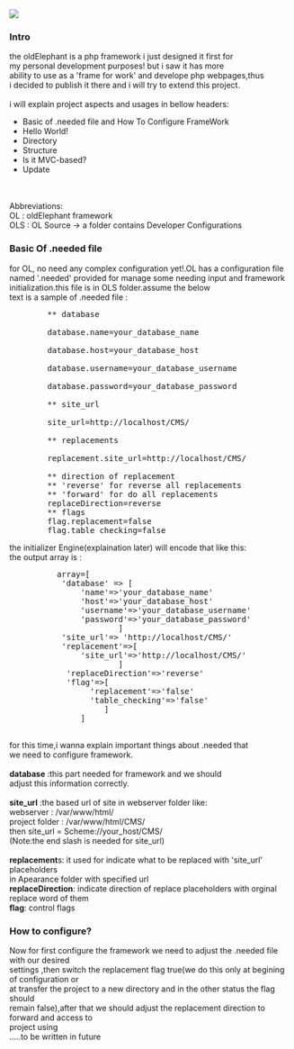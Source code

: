 <img src="http://oi63.tinypic.com/aw709.jpg">
<h3>
Intro
</h3>
the oldElephant is a php framework i just designed it first for <br>
my personal development purposes! but i saw it has more<br>
ability to use as a 'frame for work' and develope php webpages,thus<br>
i decided to publish it there and i will try to extend this project.<br>
<br>
i will explain project aspects and usages in bellow headers:<br>
<ul>
  <li>Basic of .needed file and How To Configure FrameWork</li>
  <li>Hello World!</li>
  <li>Directory</li>
  <li>Structure</li>
  <li>Is it MVC-based?</li>
  <li>Update</li>
</ul>
<br>
<br>
Abbreviations:<br>
OL  : oldElephant framework<br>
OLS : OL Source -> a folder contains Developer Configurations
<h3>
Basic Of .needed file
</h3>
for OL, no need any complex configuration yet!.OL has a configuration file<br>
named '.needed' provided for manage some needing input and framework <br>
initialization.this file is in OLS folder.assume the below <br>
text is a sample of .needed file : <br>
<pre>
        ** database<br>
        database.name=your_database_name<br>
        database.host=your_database_host<br>
        database.username=your_database_username<br>
        database.password=your_database_password<br>
        ** site_url<br>
        site_url=http://localhost/CMS/<br>
        ** replacements<br>
        replacement.site_url=http://localhost/CMS/<br>
        ** direction of replacement
        ** 'reverse' for reverse all replacements
        ** 'forward' for do all replacements
        replaceDirection=reverse
        ** flags
        flag.replacement=false
        flag.table_checking=false
</pre>
the initializer Engine(explaination later) will encode that like this:<br>
the output array is :<br>
<pre>
          array=[
           'database' => [
               'name'=>'your_database_name'
               'host'=>'your_database_host'
               'username'=>'your_database_username'
               'password'=>'your_database_password'
                       ]
           'site_url'=> 'http://localhost/CMS/'
           'replacement'=>[
               'site_url'=>'http://localhost/CMS/'
                       ]
            'replaceDirection'=>'reverse'
            'flag'=>[
                 'replacement'=>'false'
                 'table_checking'=>'false'
                    ]
               ]
</pre><br>
for this time,i wanna explain important things about .needed that <br>
we need to configure framework.<br>
<br>
<strong>database</strong> :this part needed for framework and we should <br>
adjust this information correctly.<br>
<br>
<strong>site_url</strong> :the based url of site in webserver folder like:<br>
webserver : /var/www/html/<br>
project folder : /var/www/html/CMS/<br>
then site_url  =  Scheme://your_host/CMS/ <br>
(Note:the end slash is needed for site_url)<br>
<br>
<strong>replacement</strong>s: it used for indicate what to be replaced with 'site_url' placeholders<br>
in Apearance folder with specified url<br>
<strong>replaceDirection</strong>: indicate direction of replace placeholders with orginal<br>
replace word of them<br>
<strong>flag</strong>: control flags<br>
<h3>How to configure?</h3>
Now for first configure the framework we need to adjust the .needed file with our desired<br>
settings ,then switch the replacement flag true(we do this only at begining of configuration or <br>
at transfer the project to a new directory and in the other status the flag should<br>
remain false),after that we should adjust the replacement direction to forward and access to <br>
project using 
<br>
.....to be written in future 

